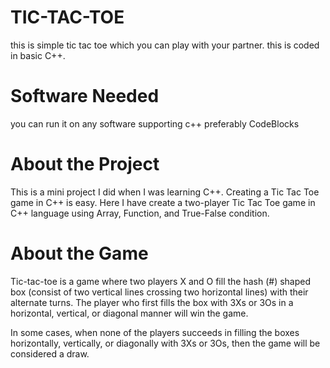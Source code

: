 # TIC-TAC-TOE
this is simple tic tac toe which you can play with your partner. this is coded in basic C++.

# Software Needed
you can run it on any software supporting c++
preferably CodeBlocks

# About the Project
This is a mini project I did when I was learning C++.
Creating a Tic Tac Toe game in C++ is easy. Here I have create a two-player Tic Tac Toe game in C++ language using Array, Function, and True-False condition.

# About the Game
Tic-tac-toe is a game where two players X and O fill the hash (#) shaped box (consist of two vertical lines crossing two horizontal lines) with their alternate turns. The player who first fills the box with 3Xs or 3Os in a horizontal, vertical, or diagonal manner will win the game. 

In some cases, when none of the players succeeds in filling the boxes horizontally, vertically, or diagonally with 3Xs or 3Os, then the game will be considered a draw.
